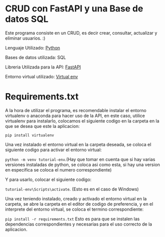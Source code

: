 # CRUD con FastAPI y una Base de datos SQL

Este programa consiste en un CRUD, es decir crear, consultar, actualizar y eliminar usuarios. :)

Lenguaje Utilizado: <a href = "https://www.python.org">Python</a>

Bases de datos utilizada: SQL

Libreria Utilizada para la API: <a href = "https://fastapi.tiangolo.com">FastAPI</a>

Entorno virtual utilizado: <a href = "https://virtualenv.pypa.io/en/latest/">Virtual env</a>


# Requirements.txt

A la hora de utilizar el programa, es recomendable instalar el entorno virtualenv o anaconda para hacer uso de la API, en este caso, utilice virtualenv para instalarlo, colocamos el siguiente codigo en la carpeta en la que se desea que este la aplicacion:

`pip install virtualenv`

Una vez instalado el entorno virtual en la carpeta deseada, se coloca el siguiente codigo para activar el entorno virtual:

`python -m venv tutorial-env`.(Hay que tomar en cuenta que si hay varias versiones instaladas de python, se coloca asi como esta, si hay una version en especifica se coloca el numero correspondiente)

Y para usarlo, colocar el siguiente codigo:

`tutorial-env\Scripts\activate`. (Esto es en el caso de Windows)

Una vez teniendo instalado, creado y activado el entorno virtual en la carpeta, se abre la carpeta en el editor de codigo de preferencia, y en el interprete del entorno virtual, se coloca el termino correspondiente:

`pip install -r requirements.txt`
Esto es para que se instalen las dependencias correspondientes y necesarias para el uso correcto de la aplicacion.

